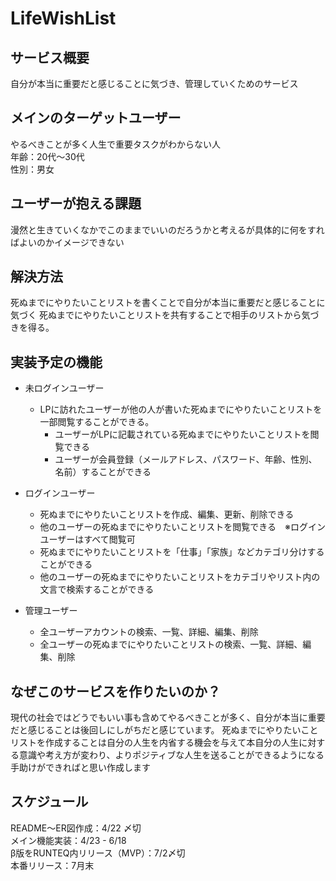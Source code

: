 # LifeWishList

## サービス概要
自分が本当に重要だと感じることに気づき、管理していくためのサービス

## メインのターゲットユーザー
やるべきことが多く人生で重要タスクがわからない人<br>
年齢：20代～30代<br>
性別：男女

## ユーザーが抱える課題
漫然と生きていくなかでこのままでいいのだろうかと考えるが具体的に何をすればよいのかイメージできない

## 解決方法
死ぬまでにやりたいことリストを書くことで自分が本当に重要だと感じることに気づく
死ぬまでにやりたいことリストを共有することで相手のリストから気づきを得る。

## 実装予定の機能
- 未ログインユーザー
  - LPに訪れたユーザーが他の人が書いた死ぬまでにやりたいことリストを一部閲覧することができる。
    - ユーザーがLPに記載されている死ぬまでにやりたいことリストを閲覧できる
    - ユーザーが会員登録（メールアドレス、パスワード、年齢、性別、名前）することができる

- ログインユーザー
  - 死ぬまでにやりたいことリストを作成、編集、更新、削除できる
  - 他のユーザーの死ぬまでにやりたいことリストを閲覧できる　※ログインユーザーはすべて閲覧可
  - 死ぬまでにやりたいことリストを「仕事」「家族」などカテゴリ分けすることができる
  - 他のユーザーの死ぬまでにやりたいことリストをカテゴリやリスト内の文言で検索することができる
- 管理ユーザー
  - 全ユーザーアカウントの検索、一覧、詳細、編集、削除
  - 全ユーザーの死ぬまでにやりたいことリストの検索、一覧、詳細、編集、削除

## なぜこのサービスを作りたいのか？
現代の社会ではどうでもいい事も含めてやるべきことが多く、自分が本当に重要だと感じることは後回しにしがちだと感じています。
死ぬまでにやりたいことリストを作成することは自分の人生を内省する機会を与えて本自分の人生に対する意識や考え方が変わり、よりポジティブな人生を送ることができるようになる手助けができればと思い作成します

## スケジュール
README〜ER図作成：4/22 〆切<br>
メイン機能実装：4/23 - 6/18<br>
β版をRUNTEQ内リリース（MVP）：7/2〆切<br>
本番リリース：7月末

